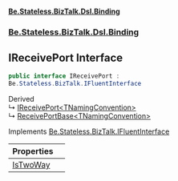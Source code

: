#### [Be.Stateless.BizTalk.Dsl.Binding](README.md 'README')
### [Be.Stateless.BizTalk.Dsl.Binding](Be.Stateless.BizTalk.Dsl.Binding.md 'Be.Stateless.BizTalk.Dsl.Binding')

## IReceivePort Interface

```csharp
public interface IReceivePort :
Be.Stateless.BizTalk.IFluentInterface
```

Derived  
&#8627; [IReceivePort&lt;TNamingConvention&gt;](IReceivePort_TNamingConvention_.md 'Be.Stateless.BizTalk.Dsl.Binding.IReceivePort<TNamingConvention>')  
&#8627; [ReceivePortBase&lt;TNamingConvention&gt;](ReceivePortBase_TNamingConvention_.md 'Be.Stateless.BizTalk.Dsl.Binding.ReceivePortBase<TNamingConvention>')

Implements [Be.Stateless.BizTalk.IFluentInterface](https://docs.microsoft.com/en-us/dotnet/api/Be.Stateless.BizTalk.IFluentInterface 'Be.Stateless.BizTalk.IFluentInterface')

| Properties | |
| :--- | :--- |
| [IsTwoWay](IReceivePort.IsTwoWay.md 'Be.Stateless.BizTalk.Dsl.Binding.IReceivePort.IsTwoWay') | |
